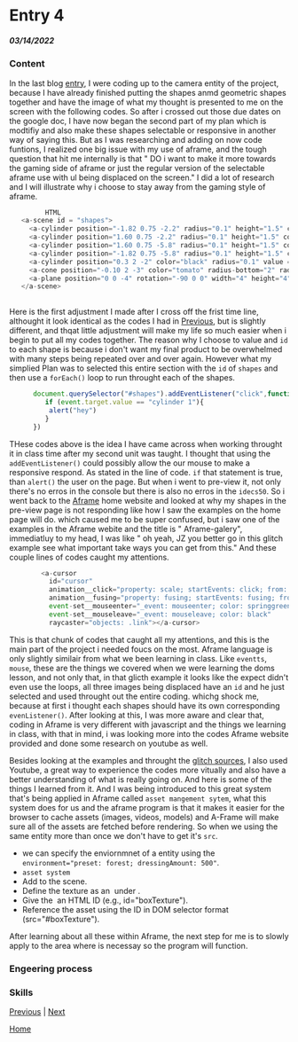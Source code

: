 # Entry 4
##### 03/14/2022
### Content
 In the last blog [entry](entry03.md), I were coding up to the camera entity of the project, because I have already finished putting the shapes anmd geometric shapes together and have the image of what my thought is presented to me on the screen with the following codes. So after i crossed out those due dates on the google doc, I have now began the second part of my plan which is modtifiy and also make these shapes selectable or responsive in another way of saying this. But as I was researching and adding on now code funtions, I realized one big issue with my use of aframe, and the tough question that hit me internally is that " DO i want to make it more towards the gaming side of aframe or just the regular version of the selectable aframe use with ul being displaced on the screen." I did a lot of research and I will illustrate why i choose to stay away from the gaming style of aframe.
 
 ```js
          HTML 
    <a-scene id = "shapes">
      <a-cylinder position="-1.82 0.75 -2.2" radius="0.1" height="1.5" color="#FFC65D" value = "cylinder1"></a-cylinder>
      <a-cylinder position="1.60 0.75 -2.2" radius="0.1" height="1.5" color="#FFC65D" value = "cylinder2"></a-cylinder>
      <a-cylinder position="1.60 0.75 -5.8" radius="0.1" height="1.5" color="#FFC65D" value = "cylinder3"></a-cylinder>
      <a-cylinder position="-1.82 0.75 -5.8" radius="0.1" height="1.5" color="#FFC65D" value = "cylinder4"></a-cylinder>
      <a-cylinder position="0.3 2 -2" color="black" radius="0.1" value = "cylinder5"></a-cylinder>
      <a-cone position="-0.10 2 -3" color="tomato" radius-bottom="2" radius-top="0" value = "cone1"></a-cone>
      <a-plane position="0 0 -4" rotation="-90 0 0" width="4" height="4" color="#7BC8A4" value = "plane1"></a-plane>
    </a-scene>        
        
 ```
Here is the first adjustment I made after I cross off the frist time line, althought it look identical as the codes I had in [Previous](entry03.md), but is slightly different, and thqat little adjustment will make my life so much easier when i begin to put all my codes together. The reason why I choose to value and `id` to each shape is because i don't want my final product to be overwhelmed with many steps being repeated over and over again. However what my simplied Plan was to selected this entire section with the `id` of `shapes` and then use a `forEach()` loop to run throught each of the shapes.

```js
      document.querySelector("#shapes").addEventListener("click",function(event){
         if (event.target.value == "cylinder 1"){
          alert("hey")
         }
      })   

```

THese codes above is the idea I have came across when working throught it in class time after my second unit was taught. I thought that using the `addEventListener()` could possibly allow the our mouse to make a responsive respond. As stated in the line of code. `if` that statement is true, than  `alert()` the user on the page. But when i went to pre-view it, not only there's no erros in the console but there is also no erros in the `idecs50`. So i went back to the [Aframe](https://aframe.io/) home website and looked at why my shapes in the pre-view page is not responding like how I saw the examples on the home page will do. which caused me to be super confused, but i saw one of the examples in the Aframe webite and the title is " Aframe-galery", immediatluy to my head, I was like " oh yeah, JZ you better go in this glitch example see what important take ways you can get from this."  And these couple lines of codes caught my attentions.

```js
        <a-cursor
          id="cursor"
          animation__click="property: scale; startEvents: click; from: 0.1 0.1 0.1; to: 1 1 1; dur: 150"
          animation__fusing="property: fusing; startEvents: fusing; from: 1 1 1; to: 0.1 0.1 0.1; dur: 1500"
          event-set__mouseenter="_event: mouseenter; color: springgreen"
          event-set__mouseleave="_event: mouseleave; color: black"
          raycaster="objects: .link"></a-cursor>
```

This is that chunk of codes that caught all my attentions, and this is the main part of the project i needed foucs on the most. Aframe language is only slightly similair from what we been learning in class. Like `eventts`, `mouse`, these are the things we covered when we were learning the doms lesson, and not only that, in that glicth example it looks like the expect didn't even use the loops, all three images being displaced have an `id` and he just selected and used throught out the entire coding. whichg shock me, because at first i thought each shapes should have its own corresponding `evenListener()`. 
After looking at this, I was more aware and clear that, coding in Aframe is very different with javascript and the things we learning in class, with that in mind, i was looking more into the codes Aframe website provided and done some research on youtube as well.

Besides looking at the examples and throught the [glitch sources](https://glitch.com/~aframe-gallery), I also used Youtube, a great way to experience the codes more vitually and also have a better understanding of what is really going on. And here is some of the things I learned from it. And I was being introduced to this great system that's being applied in Aframe called `asset mangement sytem`, what this system does for us and the aframe program is that it makes it easier for the browser to cache assets (images, videos, models) and A-Frame will make sure all of the assets are fetched before rendering. So when we using the same entity more than  once we don't have to get it's `src`. 
* we can specify the enviornmnet of a entity using the `environment="preset: forest; dressingAmount: 500"`.
* `asset system`
* Add <a-assets> to the scene.
* Define the texture as an <img> under <a-assets>.
* Give the <img> an HTML ID (e.g., id="boxTexture").
* Reference the asset using the ID in DOM selector format (src="#boxTexture").
 
 After learning about all these within Aframe, the next step for me is to slowly apply to the area where is necessay so the program will function.
 
 ### Engeering process
 
 ### Skills






[Previous](entry03.md) | [Next](entry05.md)

[Home](../README.md)
